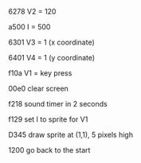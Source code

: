 6278  V2 = 120

a500  I = 500

6301  V3 = 1 (x coordinate)

6401  V4 = 1 (y coordinate)

f10a  V1 = key press

00e0  clear screen

f218  sound timer in 2 seconds

f129  set I to sprite for V1

D345  draw sprite at (1,1), 5 pixels high

1200  go back to the start
